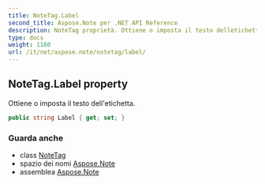 ```yaml
---
title: NoteTag.Label
second_title: Aspose.Note per .NET API Reference
description: NoteTag proprietà. Ottiene o imposta il testo delletichetta.
type: docs
weight: 1180
url: /it/net/aspose.note/notetag/label/
---
```

## NoteTag.Label property

Ottiene o imposta il testo dell'etichetta.

```csharp
public string Label { get; set; }
```

### Guarda anche

* class [NoteTag](../)
* spazio dei nomi [Aspose.Note](../../notetag/)
* assemblea [Aspose.Note](../../../)


